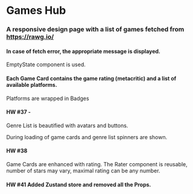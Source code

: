 # Games Hub

### A responsive design page with a list of games fetched from https://rawg.io/

#### In case of fetch error, the appropriate message is displayed.
EmptyState component is used.

#### Each Game Card contains the game rating (metacritic) and a list of available platforms.
Platforms are wrapped in Badges

#### HW #37 - 
Genre List is beautified with avatars and buttons.

During loading of game cards and genre list spinners are shown. 

#### HW #38
Game Cards are enhanced with rating. The Rater component is reusable, number of stars may vary, maximal rating can be any number.

#### HW #41 Added Zustand store and removed all the Props.